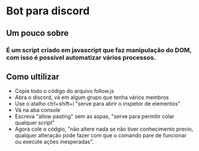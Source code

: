 # **Bot para discord**

## **Um pouco sobre**
### É um script criado em javascript que faz manipulação do DOM, com isso é possível automatizar vários processos.

## **Como ultilizar**
- Copie todo o código do arquivo follow.js
- Abra o discord, vá em algum grupo que tenha vários membros
- Use o atalho ctrl+shift+i "serve para abrir o inspetor de elementos"
- Vá na aba console
- Escreva "allow pasting" sem as aspas, "serve para permitir colar qualquer script"
- Agora cole o códgio, "não altere nada se não tiver conhecimento previo, qualquer alteração pode fazer com que o comando pare de funcionar ou execute ações inesperadas".